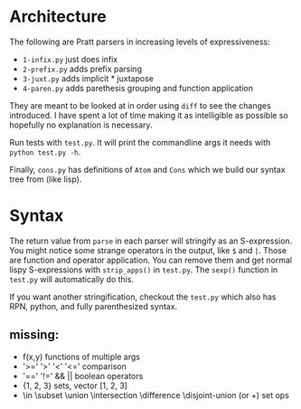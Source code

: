 # Architecture

The following are Pratt parsers in increasing levels of expressiveness:

- `1-infix.py` just does infix
- `2-prefix.py` adds prefix parsing
- `3-juxt.py` adds implicit * juxtapose
- `4-paren.py` adds parethesis grouping and function application

They are meant to be looked at in order using `diff` to see the changes introduced.
I have spent a lot of time making it as intelligible as possible so hopefully no explanation
is necessary.

Run tests with `test.py`. It will print the commandline args it needs with `python test.py -h`.

Finally, `cons.py` has definitions of `Atom` and `Cons` which we build our syntax tree from (like lisp).

# Syntax

The return value from `parse` in each parser will stringify as an S-expression.
You might notice some strange operators in the output, like `$` and `|`.
Those are function and operator application.
You can remove them and get normal lispy S-expressions with `strip_apps()` in `test.py`.
The `sexp()` function in `test.py` will automatically do this.

If you want another stringification, checkout the `test.py` which also has RPN, python, and fully parenthesized syntax.

## missing:

- f(x,y) functions of multiple args
- '>=' '>' '<' '<=' comparison
- '==' '!=' && || boolean operators
- {1, 2, 3} sets, vector [1, 2, 3]
- \in \subset \union \intersection \difference \disjoint-union (or +) set ops


